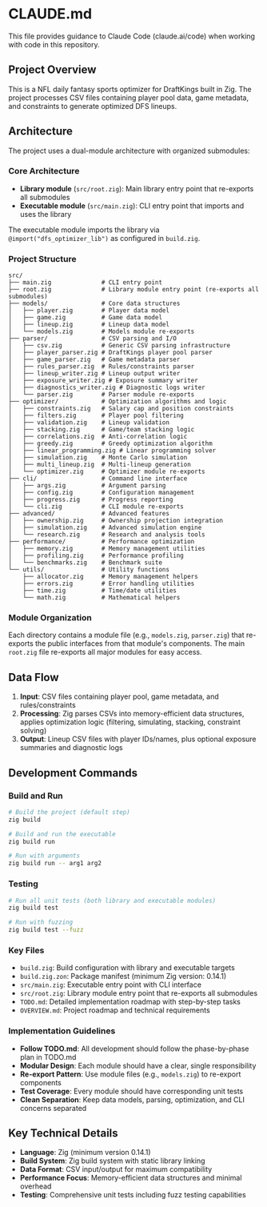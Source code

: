 # CLAUDE.md

This file provides guidance to Claude Code (claude.ai/code) when working with code in this repository.

## Project Overview

This is a NFL daily fantasy sports optimizer for DraftKings built in Zig. The project processes CSV files containing player pool data, game metadata, and constraints to generate optimized DFS lineups.

## Architecture

The project uses a dual-module architecture with organized submodules:

### Core Architecture
- **Library module** (`src/root.zig`): Main library entry point that re-exports all submodules
- **Executable module** (`src/main.zig`): CLI entry point that imports and uses the library

The executable module imports the library via `@import("dfs_optimizer_lib")` as configured in `build.zig`.

### Project Structure
```
src/
├── main.zig              # CLI entry point
├── root.zig              # Library module entry point (re-exports all submodules)
├── models/               # Core data structures
│   ├── player.zig        # Player data model
│   ├── game.zig          # Game data model
│   ├── lineup.zig        # Lineup data model
│   └── models.zig        # Models module re-exports
├── parser/               # CSV parsing and I/O
│   ├── csv.zig           # Generic CSV parsing infrastructure
│   ├── player_parser.zig # DraftKings player pool parser
│   ├── game_parser.zig   # Game metadata parser
│   ├── rules_parser.zig  # Rules/constraints parser
│   ├── lineup_writer.zig # Lineup output writer
│   ├── exposure_writer.zig # Exposure summary writer
│   ├── diagnostics_writer.zig # Diagnostic logs writer
│   └── parser.zig        # Parser module re-exports
├── optimizer/            # Optimization algorithms and logic
│   ├── constraints.zig   # Salary cap and position constraints
│   ├── filters.zig       # Player pool filtering
│   ├── validation.zig    # Lineup validation
│   ├── stacking.zig      # Game/team stacking logic
│   ├── correlations.zig  # Anti-correlation logic
│   ├── greedy.zig        # Greedy optimization algorithm
│   ├── linear_programming.zig # Linear programming solver
│   ├── simulation.zig    # Monte Carlo simulation
│   ├── multi_lineup.zig  # Multi-lineup generation
│   └── optimizer.zig     # Optimizer module re-exports
├── cli/                  # Command line interface
│   ├── args.zig          # Argument parsing
│   ├── config.zig        # Configuration management
│   ├── progress.zig      # Progress reporting
│   └── cli.zig           # CLI module re-exports
├── advanced/             # Advanced features
│   ├── ownership.zig     # Ownership projection integration
│   ├── simulation.zig    # Advanced simulation engine
│   └── research.zig      # Research and analysis tools
├── performance/          # Performance optimization
│   ├── memory.zig        # Memory management utilities
│   ├── profiling.zig     # Performance profiling
│   └── benchmarks.zig    # Benchmark suite
└── utils/                # Utility functions
    ├── allocator.zig     # Memory management helpers
    ├── errors.zig        # Error handling utilities
    ├── time.zig          # Time/date utilities
    └── math.zig          # Mathematical helpers
```

### Module Organization
Each directory contains a module file (e.g., `models.zig`, `parser.zig`) that re-exports the public interfaces from that module's components. The main `root.zig` file re-exports all major modules for easy access.

## Data Flow

1. **Input**: CSV files containing player pool, game metadata, and rules/constraints
2. **Processing**: Zig parses CSVs into memory-efficient data structures, applies optimization logic (filtering, simulating, stacking, constraint solving)
3. **Output**: Lineup CSV files with player IDs/names, plus optional exposure summaries and diagnostic logs

## Development Commands

### Build and Run
```bash
# Build the project (default step)
zig build

# Build and run the executable
zig build run

# Run with arguments
zig build run -- arg1 arg2
```

### Testing
```bash
# Run all unit tests (both library and executable modules)
zig build test

# Run with fuzzing
zig build test --fuzz
```

### Key Files
- `build.zig`: Build configuration with library and executable targets
- `build.zig.zon`: Package manifest (minimum Zig version: 0.14.1)
- `src/main.zig`: Executable entry point with CLI interface
- `src/root.zig`: Library module entry point that re-exports all submodules
- `TODO.md`: Detailed implementation roadmap with step-by-step tasks
- `OVERVIEW.md`: Project roadmap and technical requirements

### Implementation Guidelines
- **Follow TODO.md**: All development should follow the phase-by-phase plan in TODO.md
- **Modular Design**: Each module should have a clear, single responsibility
- **Re-export Pattern**: Use module files (e.g., `models.zig`) to re-export components
- **Test Coverage**: Every module should have corresponding unit tests
- **Clean Separation**: Keep data models, parsing, optimization, and CLI concerns separated

## Key Technical Details

- **Language**: Zig (minimum version 0.14.1)
- **Build System**: Zig build system with static library linking
- **Data Format**: CSV input/output for maximum compatibility
- **Performance Focus**: Memory-efficient data structures and minimal overhead
- **Testing**: Comprehensive unit tests including fuzz testing capabilities
